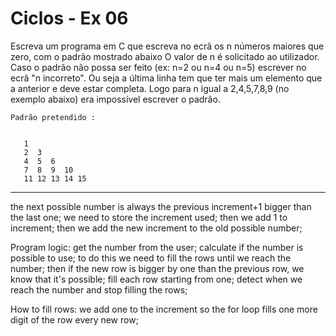# Ciclos - Ex 06
Escreva um programa em C que escreva no ecrã os n números maiores que zero, com o padrão mostrado abaixo
O valor de n é solicitado ao utilizador. Caso o padrão não possa ser feito (ex: n=2 ou n=4 ou n=5) escrever no ecrã "n incorreto". Ou seja a última linha tem que ter mais um elemento 
que a anterior e deve estar completa. Logo para n igual a 2,4,5,7,8,9 (no exemplo abaixo) era impossível escrever o padrão.

```shell
Padrão pretendido :


   1
   2  3
   4  5  6
   7  8  9  10
   11 12 13 14 15
```
-----------------

the next possible number is always the previous increment+1 bigger than the last one;
        we need to store the increment used;
        then we add 1 to increment;
        then we add the new increment to the old possible number;

Program logic:
    get the number from the user;
    calculate if the number is possible to use;
        to do this we need to fill the rows until we reach the number;
        then if the new row is bigger by one than the previous row, we know that it's possible;
    fill each row starting from one;
    detect when we reach the number and stop filling the rows;

How to fill rows:
    we add one to the increment so the for loop fills one more digit of the row every new row;

